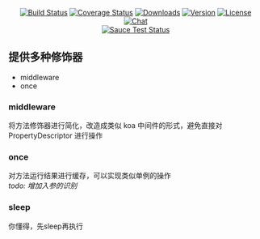 <p align="center">
  <a href="https://circleci.com/gh/vuejs/vue/tree/dev"><img src="https://img.shields.io/circleci/project/vuejs/vue/dev.svg" alt="Build Status"></a>
  <a href="https://codecov.io/github/vuejs/vue?branch=dev"><img src="https://img.shields.io/codecov/c/github/vuejs/vue/dev.svg" alt="Coverage Status"></a>
  <a href="https://www.npmjs.com/package/@gitivon/decorators"><img src="https://img.shields.io/npm/dm/@gitivon/decorators.svg" alt="Downloads"></a>
  <a href="https://www.npmjs.com/package/@gitivon/decorators"><img src="https://img.shields.io/npm/v/@gitivon/decorators.svg" alt="Version"></a>
  <a href="https://www.npmjs.com/package/@gitivon/decorators"><img src="https://img.shields.io/npm/l/@gitivon/decorators.svg" alt="License"></a>
  <a href="https://chat.@gitivon/decoratorsjs.org/"><img src="https://img.shields.io/badge/chat-on%20discord-7289da.svg" alt="Chat"></a>
  <br>
  <a href="https://saucelabs.com/u/vuejs"><img src="https://saucelabs.com/browser-matrix/vuejs.svg" alt="Sauce Test Status"></a>
</p>

## 提供多种修饰器

* middleware
* once

### middleware
将方法修饰器进行简化，改造成类似 koa 中间件的形式，避免直接对 PropertyDescriptor 进行操作

### once
对方法运行结果进行缓存，可以实现类似单例的操作  
_todo: 增加入参的识别_

### sleep
你懂得，先sleep再执行